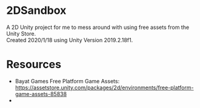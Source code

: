# 2DSandbox
A 2D Unity project for me to mess around with using free assets from the Unity Store.  
Created 2020/1/18 using Unity Version 2019.2.18f1.

# Resources
- Bayat Games Free Platform Game Assets:  
https://assetstore.unity.com/packages/2d/environments/free-platform-game-assets-85838
- 
